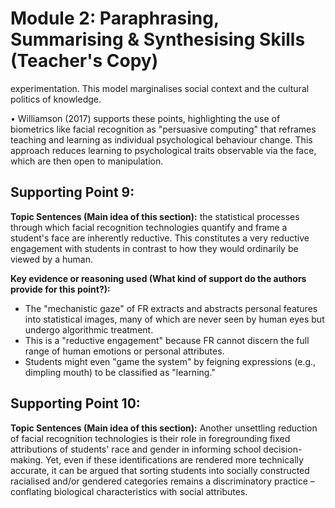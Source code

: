 <!-- Page 17 -->

# Module 2: Paraphrasing, Summarising & Synthesising Skills (Teacher's Copy)

experimentation. This model marginalises social context and the cultural politics of knowledge.

• Williamson (2017) supports these points, highlighting the use of biometrics like facial recognition as "persuasive computing" that reframes teaching and learning as individual psychological behaviour change. This approach reduces learning to psychological traits observable via the face, which are then open to manipulation.

## Supporting Point 9:

**Topic Sentences (Main idea of this section):** the statistical processes through which facial recognition technologies quantify and frame a student's face are inherently reductive. This constitutes a very reductive engagement with students in contrast to how they would ordinarily be viewed by a human.

**Key evidence or reasoning used (What kind of support do the authors provide for this point?):**

* The "mechanistic gaze" of FR extracts and abstracts personal features into statistical images, many of which are never seen by human eyes but undergo algorithmic treatment.
* This is a "reductive engagement" because FR cannot discern the full range of human emotions or personal attributes.
* Students might even "game the system" by feigning expressions (e.g., dimpling mouth) to be classified as "learning."

## Supporting Point 10:

**Topic Sentences (Main idea of this section):** Another unsettling reduction of facial recognition technologies is their role in foregrounding fixed attributions of students' race and gender in informing school decision-making. Yet, even if these identifications are rendered more technically accurate, it can be argued that sorting students into socially constructed racialised and/or gendered categories remains a discriminatory practice – conflating biological characteristics with social attributes.

<!-- Copyright: © 2025 Language Centre-HKBU -->